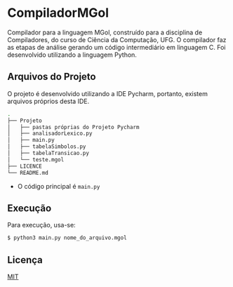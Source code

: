 # CompiladorMGol

Compilador para a linguagem MGol, construído para a disciplina de Compiladores, do curso de Ciência da Computação, UFG.
O compilador faz as etapas de análise gerando um código intermediário em linguagem C.
Foi desenvolvido utilizando a linguagem Python.


## Arquivos do Projeto
O projeto é desenvolvido utilizando a IDE Pycharm, portanto, existem arquivos próprios desta IDE.
```bash
.
├── Projeto
│   ├── pastas próprias do Projeto Pycharm
│   ├── analisadorLexico.py
│   ├── main.py
│   ├── tabelaSimbolos.py
│   ├── tabelaTransicao.py
│   └── teste.mgol
├── LICENCE
└── README.md
```
* O código principal é ```main.py```

## Execução
Para execução, usa-se:
```bash
$ python3 main.py nome_do_arquivo.mgol

```

## Licença
[MIT](https://choosealicense.com/licenses/mit/)
